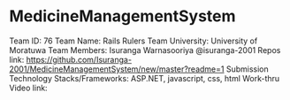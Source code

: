 # MedicineManagementSystem

Team ID: 76
Team Name: Rails Rulers
Team University: University of Moratuwa
Team Members:
Isuranga Warnasooriya @isuranga-2001
Repos link: https://github.com/Isuranga-2001/MedicineManagementSystem/new/master?readme=1
Submission Technology Stacks/Frameworks: ASP.NET, javascript, css, html
Work-thru Video link:
